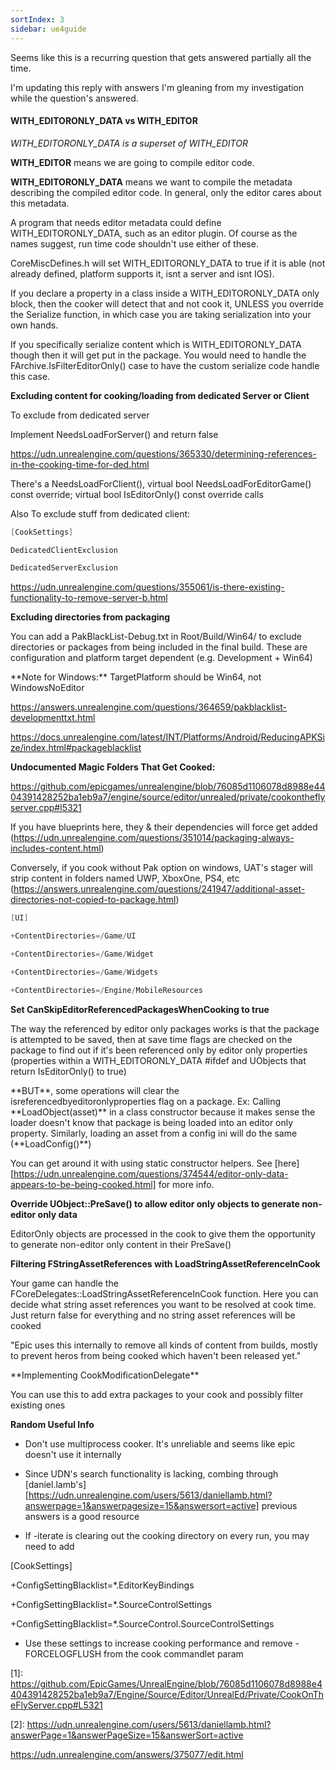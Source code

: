 ```yaml
---
sortIndex: 3
sidebar: ue4guide
---
```


Seems like this is a recurring question that gets answered partially all the time.

I'm updating this reply with answers I'm gleaning from my investigation while the question's answered.

#### WITH_EDITORONLY_DATA vs WITH_EDITOR

*WITH_EDITORONLY_DATA is a superset of WITH_EDITOR*

**WITH_EDITOR** means we are going to compile editor code.

**WITH_EDITORONLY_DATA** means we want to compile the metadata describing the compiled editor code. In general, only the editor cares about this metadata.

A program that needs editor metadata could define WITH_EDITORONLY_DATA, such as an editor plugin. Of course as the names suggest, run time code shouldn't use either of these.

CoreMiscDefines.h will set WITH_EDITORONLY_DATA to true if it is able (not already defined, platform supports it, isnt a server and isnt IOS).

If you declare a property in a class inside a WITH_EDITORONLY_DATA only block, then the cooker will detect that and not cook it, UNLESS you override the Serialize function, in which case you are taking serialization into your own hands.

If you specifically serialize content which is WITH_EDITORONLY_DATA though then it will get put in the package. You would need to handle the FArchive.IsFilterEditorOnly() case to have the custom serialize code handle this case.

**Excluding content for cooking/loading from dedicated Server or Client**

To exclude from dedicated server

Implement NeedsLoadForServer() and return false

<https://udn.unrealengine.com/questions/365330/determining-references-in-the-cooking-time-for-ded.html>

There's a NeedsLoadForClient(), virtual bool NeedsLoadForEditorGame() const override; virtual bool IsEditorOnly() const override calls

Also To exclude stuff from dedicated client:

```cpp
[CookSettings]

DedicatedClientExclusion

DedicatedServerExclusion
```

<https://udn.unrealengine.com/questions/355061/is-there-existing-functionality-to-remove-server-b.html>

**Excluding directories from packaging**

You can add a PakBlackList-Debug.txt in Root/Build/Win64/ to exclude directories or packages from being included in the final build. These are configuration and platform target dependent (e.g. Development + Win64)

\*\*Note for Windows:\*\* TargetPlatform should be Win64, not WindowsNoEditor

<https://answers.unrealengine.com/questions/364659/pakblacklist-developmenttxt.html>

<https://docs.unrealengine.com/latest/INT/Platforms/Android/ReducingAPKSize/index.html#packageblacklist>

**Undocumented Magic Folders That Get Cooked:**

https://github.com/epicgames/unrealengine/blob/76085d1106078d8988e4404391428252ba1eb9a7/engine/source/editor/unrealed/private/cookontheflyserver.cpp#l5321

If you have blueprints here, they & their dependencies will force get added (<https://udn.unrealengine.com/questions/351014/packaging-always-includes-content.html>)

Conversely, if you cook without Pak option on windows, UAT's stager will strip content in folders named UWP, XboxOne, PS4, etc (<https://answers.unrealengine.com/questions/241947/additional-asset-directories-not-copied-to-package.html>)

```cpp
[UI]

+ContentDirectories=/Game/UI

+ContentDirectories=/Game/Widget

+ContentDirectories=/Game/Widgets

+ContentDirectories=/Engine/MobileResources
```

**Set CanSkipEditorReferencedPackagesWhenCooking to true**

The way the referenced by editor only packages works is that the package is attempted to be saved, then at save time flags are checked on the package to find out if it's been referenced only by editor only properties (properties within a WITH_EDITORONLY_DATA #ifdef and UObjects that return IsEditorOnly() to true)

\*\*BUT\*\*, some operations will clear the isreferencedbyeditoronlyproperties flag on a package. Ex: Calling \*\*LoadObject(asset)\*\* in a class constructor because it makes sense the loader doesn't know that package is being loaded into an editor only property. Similarly, loading an asset from a config ini will do the same (\*\*LoadConfig()\*\*)

You can get around it with using static constructor helpers. See [here][https://udn.unrealengine.com/questions/374544/editor-only-data-appears-to-be-being-cooked.html] for more info.

**Override UObject::PreSave() to allow editor only objects to generate non-editor only data**

EditorOnly objects are processed in the cook to give them the opportunity to generate non-editor only content in their PreSave()

**Filtering FStringAssetReferences with LoadStringAssetReferenceInCook**

Your game can handle the FCoreDelegates::LoadStringAssetReferenceInCook function. Here you can decide what string asset references you want to be resolved at cook time. Just return false for everything and no string asset references will be cooked

"Epic uses this internally to remove all kinds of content from builds, mostly to prevent heros from being cooked which haven't been released yet."

\*\*Implementing CookModificationDelegate\*\*

You can use this to add extra packages to your cook and possibly filter existing ones

**Random Useful Info**

- Don't use multiprocess cooker. It's unreliable and seems like epic doesn't use it internally

- Since UDN's search functionality is lacking, combing through [daniel.lamb's][https://udn.unrealengine.com/users/5613/daniellamb.html?answerpage=1&answerpagesize=15&answersort=active] previous answers is a good resource

- If -iterate is clearing out the cooking directory on every run, you may need to add

[CookSettings]

\+ConfigSettingBlacklist=\*.EditorKeyBindings

\+ConfigSettingBlacklist=\*.SourceControlSettings

\+ConfigSettingBlacklist=\*.SourceControl.SourceControlSettings

- Use these settings to increase cooking performance and remove -FORCELOGFLUSH from the cook commandlet param

\[1]: <https://github.com/EpicGames/UnrealEngine/blob/76085d1106078d8988e4404391428252ba1eb9a7/Engine/Source/Editor/UnrealEd/Private/CookOnTheFlyServer.cpp#L5321>

\[2]: <https://udn.unrealengine.com/users/5613/daniellamb.html?answerPage=1&answerPageSize=15&answerSort=active>

<https://udn.unrealengine.com/answers/375077/edit.html>
